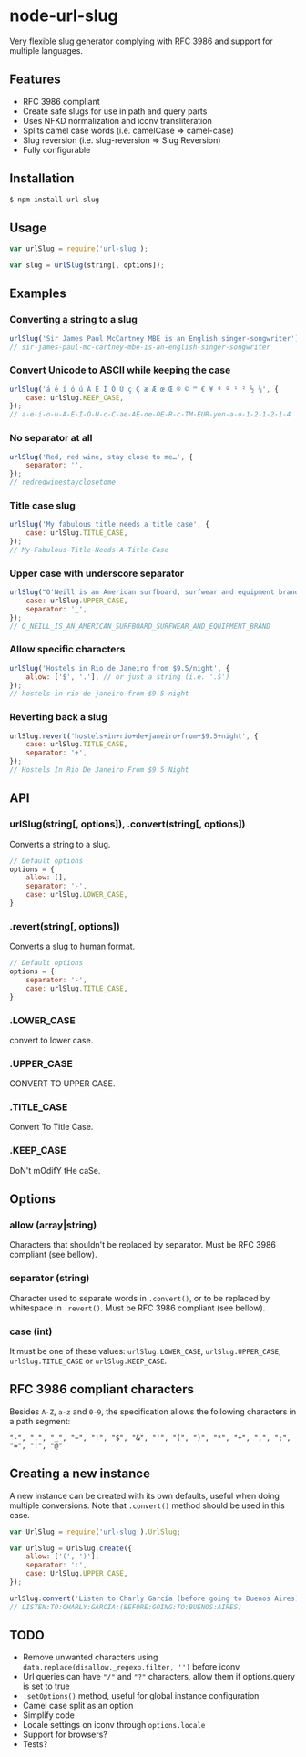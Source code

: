 # node-url-slug

Very flexible slug generator complying with RFC 3986 and support for multiple languages.

## Features

- RFC 3986 compliant
- Create safe slugs for use in path and query parts
- Uses NFKD normalization and iconv transliteration
- Splits camel case words (i.e. camelCase => camel-case)
- Slug reversion (i.e. slug-reversion => Slug Reversion)
- Fully configurable

## Installation

```bash
$ npm install url-slug
```

## Usage

```js
var urlSlug = require('url-slug');

var slug = urlSlug(string[, options]);
```

## Examples

### Converting a string to a slug

```js
urlSlug('Sir James Paul McCartney MBE is an English singer-songwriter');
// sir-james-paul-mc-cartney-mbe-is-an-english-singer-songwriter
```

### Convert Unicode to ASCII while keeping the case

```js
urlSlug('á é í ó ú Á É Í Ó Ú ç Ç æ Æ œ Œ ® © ™ € ¥ ª º ¹ ² ½ ¼', {
    case: urlSlug.KEEP_CASE,
});
// a-e-i-o-u-A-E-I-O-U-c-C-ae-AE-oe-OE-R-c-TM-EUR-yen-a-o-1-2-1-2-1-4
```

### No separator at all

```js
urlSlug('Red, red wine, stay close to me…', {
    separator: '',
});
// redredwinestayclosetome
```

### Title case slug

```js
urlSlug('My fabulous title needs a title case', {
    case: urlSlug.TITLE_CASE,
});
// My-Fabulous-Title-Needs-A-Title-Case
```

### Upper case with underscore separator

```js
urlSlug("O'Neill is an American surfboard, surfwear and equipment brand", {
    case: urlSlug.UPPER_CASE,
    separator: '_',
});
// O_NEILL_IS_AN_AMERICAN_SURFBOARD_SURFWEAR_AND_EQUIPMENT_BRAND
```

### Allow specific characters

```js
urlSlug('Hostels in Rio de Janeiro from $9.5/night', {
    allow: ['$', '.'], // or just a string (i.e. '.$')
});
// hostels-in-rio-de-janeiro-from-$9.5-night
```

### Reverting back a slug

```js
urlSlug.revert('hostels+in+rio+de+janeiro+from+$9.5+night', {
    case: urlSlug.TITLE_CASE,
    separator: '+',
});
// Hostels In Rio De Janeiro From $9.5 Night
```

## API

### urlSlug(string[, options]), .convert(string[, options])

Converts a string to a slug.

```js
// Default options
options = {
    allow: [],
    separator: '-',
    case: urlSlug.LOWER_CASE,
}
```

### .revert(string[, options])

Converts a slug to human format.

```js
// Default options
options = {
    separator: '-',
    case: urlSlug.TITLE_CASE,
}
```

### .LOWER_CASE

convert to lower case.

### .UPPER_CASE

CONVERT TO UPPER CASE.

### .TITLE_CASE

Convert To Title Case.

### .KEEP_CASE

DoN't mOdifY tHe caSe.

## Options

### allow (array|string)

Characters that shouldn't be replaced by separator. Must be RFC 3986 compliant (see bellow).

### separator (string)

Character used to separate words in `.convert()`, or to be replaced by whitespace in `.revert()`. Must be RFC 3986 compliant (see bellow).

### case (int)

It must be one of these values: `urlSlug.LOWER_CASE`, `urlSlug.UPPER_CASE`, `urlSlug.TITLE_CASE` or `urlSlug.KEEP_CASE`.

## RFC 3986 compliant characters

Besides `A-Z`, `a-z` and `0-9`, the specification allows the following characters in a path segment:

```
"-", ".", "_", "~", "!", "$", "&", "'", "(", ")", "*", "+", ",", ";", "=", ":", "@"
```

## Creating a new instance

A new instance can be created with its own defaults, useful when doing multiple conversions. Note that `.convert()` method should be used in this case.

```js
var UrlSlug = require('url-slug').UrlSlug;

var urlSlug = UrlSlug.create({
    allow: ['(', ')'],
    separator: ':',
    case: UrlSlug.UPPER_CASE,
});

urlSlug.convert('Listen to Charly García (before going to Buenos Aires)');
// LISTEN:TO:CHARLY:GARCIA:(BEFORE:GOING:TO:BUENOS:AIRES)
```

## TODO

- Remove unwanted characters using `data.replace(disallow._regexp.filter, '')` before iconv
- Url queries can have `"/"` and `"?"` characters, allow them if options.query is set to true
- `.setOptions()` method, useful for global instance configuration
- Camel case split as an option
- Simplify code
- Locale settings on iconv through `options.locale`
- Support for browsers?
- Tests?
